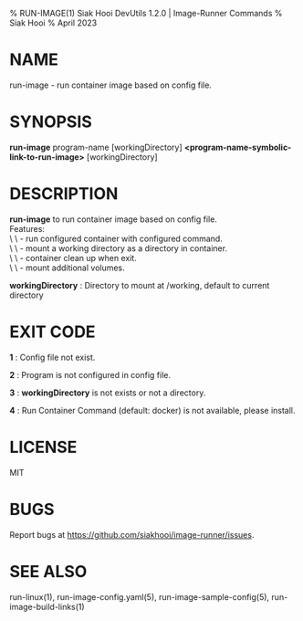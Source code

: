 % RUN-IMAGE(1) Siak Hooi DevUtils 1.2.0 | Image-Runner Commands
% Siak Hooi
% April 2023

# NAME

run-image - run container image based on config file.

# SYNOPSIS

**run-image** program-name [workingDirectory]
**\<program-name-symbolic-link-to-run-image\>** [workingDirectory]

# DESCRIPTION

**run-image** to run container image based on config file.\
Features: \
\ \ - run configured container with configured command.\
\ \ - mount a working directory as a directory in container.\
\ \ - container clean up when exit.\
\ \ - mount additional volumes.

**workingDirectory**
: Directory to mount at /working, default to current directory

# EXIT CODE

**1**
: Config file not exist.

**2**
: Program is not configured in config file.

**3**
: **workingDirectory** is not exists or not a directory.

**4**
: Run Container Command (default: docker) is not available, please install.

# LICENSE

MIT

# BUGS

Report bugs at <https://github.com/siakhooi/image-runner/issues>.

# SEE ALSO

run-linux(1), run-image-config.yaml(5), run-image-sample-config(5), run-image-build-links(1)
